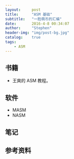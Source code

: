 ```yaml
---
layout:     post
title:      "ASM 基础"
subtitle:   "一脸萌币的汇编"
date:       2016-4-8 00:34:07
author:     "Stephen"
header-img: "img/post-bg.jpg"
catalog: 	true
tags:
    - ASM
---
```


## 书籍
* 王爽的 ASM 教程。

## 软件
* MASM
* NASM

## 笔记

## 参考资料